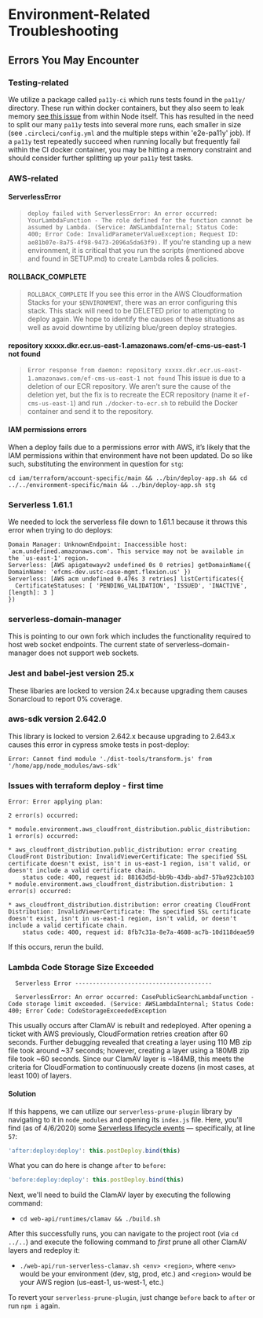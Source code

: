 # Environment-Related Troubleshooting

## Errors You May Encounter

### Testing-related
We utilize a package called `pa11y-ci` which runs tests found in the `pa11y/` directory.  These run within docker containers, but they also seem to leak memory [see this issue](https://github.com/nodejs/docker-node/issues/1096) from within Node itself.  This has resulted in the need to split our many `pa11y` tests into several more runs, each smaller in size (see `.circleci/config.yml` and the multiple steps within 'e2e-pa11y' job).  If a `pa11y` test repeatedly succeed when running locally but frequently fail within the CI docker container, you may be hitting a memory constraint and should consider further splitting up your `pa11y` test tasks.

### AWS-related

#### ServerlessError
> ```deploy failed with ServerlessError: An error occurred: YourLambdaFunction - The role defined for the function cannot be assumed by Lambda. (Service: AWSLambdaInternal; Status Code: 400; Error Code: InvalidParameterValueException; Request ID: ae81b07e-8a75-4f98-9473-2096a5da63f9).```
If you're standing up a new environment, it is critical that you run the scripts (mentioned above and found in SETUP.md) to create Lambda roles & policies.

#### ROLLBACK_COMPLETE
> ``` ROLLBACK_COMPLETE ```
If you see this error in the AWS Cloudformation Stacks for your `$ENVIRONMENT`, there was an error configuring this stack. This stack will need to be DELETED prior to attempting to deploy again.  We hope to identify the causes of these situations as well as avoid downtime by utilizing blue/green deploy strategies.

#### repository xxxxx.dkr.ecr.us-east-1.amazonaws.com/ef-cms-us-east-1 not found

> ```Error response from daemon: repository xxxxx.dkr.ecr.us-east-1.amazonaws.com/ef-cms-us-east-1 not found```
This issue is due to a deletion of our ECR repository. We aren't sure the cause of the deletion yet, but the fix is to recreate the ECR repository (name it `ef-cms-us-east-1`) and run `./docker-to-ecr.sh` to rebuild the Docker container and send it to the repository.

#### IAM permissions errors

When a deploy fails due to a permissions error with AWS, it’s likely that the IAM permissions within that environment have not been updated. Do so like such, substituting the environment in question for `stg`:

```
cd iam/terraform/account-specific/main && ../bin/deploy-app.sh && cd ../../environment-specific/main && ../bin/deploy-app.sh stg
```

### Serverless 1.61.1

We needed to lock the serverless file down to 1.61.1 because it throws this error when trying to do deploys:

```
Domain Manager: UnknownEndpoint: Inaccessible host: `acm.undefined.amazonaws.com'. This service may not be available in the `us-east-1' region.
Serverless: [AWS apigatewayv2 undefined 0s 0 retries] getDomainName({ DomainName: 'efcms-dev.ustc-case-mgmt.flexion.us' })
Serverless: [AWS acm undefined 0.476s 3 retries] listCertificates({
  CertificateStatuses: [ 'PENDING_VALIDATION', 'ISSUED', 'INACTIVE', [length]: 3 ]
})
```

### serverless-domain-manager

This is pointing to our own fork which includes the functionality required to host web socket endpoints.  The current state of serverless-domain-manager does not support web sockets.


### Jest and babel-jest version 25.x

These libaries are locked to version 24.x because upgrading them causes Sonarcloud to report 0% coverage.


### aws-sdk version 2.642.0

This library is locked to version 2.642.x because upgrading to 2.643.x causes this error in cypress smoke tests in post-deploy:

`Error: Cannot find module './dist-tools/transform.js' from '/home/app/node_modules/aws-sdk'`


### Issues with terraform deploy - first time

```
Error: Error applying plan:

2 error(s) occurred:

* module.environment.aws_cloudfront_distribution.public_distribution: 1 error(s) occurred:

* aws_cloudfront_distribution.public_distribution: error creating CloudFront Distribution: InvalidViewerCertificate: The specified SSL certificate doesn't exist, isn't in us-east-1 region, isn't valid, or doesn't include a valid certificate chain.
	status code: 400, request id: 88163d5d-bb9b-43db-abd7-57ba923cb103
* module.environment.aws_cloudfront_distribution.distribution: 1 error(s) occurred:

* aws_cloudfront_distribution.distribution: error creating CloudFront Distribution: InvalidViewerCertificate: The specified SSL certificate doesn't exist, isn't in us-east-1 region, isn't valid, or doesn't include a valid certificate chain.
	status code: 400, request id: 8fb7c31a-8e7a-4608-ac7b-10d118deae59
```

If this occurs, rerun the build.

### Lambda Code Storage Size Exceeded

```
  Serverless Error ---------------------------------------
 
  ServerlessError: An error occurred: CasePublicSearchLambdaFunction - Code storage limit exceeded. (Service: AWSLambdaInternal; Status Code: 400; Error Code: CodeStorageExceededException
```

This usually occurs after ClamAV is rebuilt and redeployed. After opening a ticket with AWS previously, CloudFormation retries creation after 60 seconds. Further debugging revealed that creating a layer using 110 MB zip file took around ~37 seconds; however, creating a layer using a 180MB zip file took ~60 seconds. Since our ClamAV layer is ~184MB, this meets the criteria for CloudFormation to continuously create dozens (in most cases, at least 100) of layers.


#### Solution

If this happens, we can utilize our `serverless-prune-plugin` library by navigating to it in `node_modules` and opening its `index.js` file. Here, you'll find (as of 4/6/2020) some [Serverless lifecycle events](https://serverless.com/framework/docs/providers/aws/guide/plugins#lifecycle-events) — specifically, at line `57`:

```javascript
'after:deploy:deploy': this.postDeploy.bind(this)
```

What you can do here is change `after` to `before`:

```javascript
'before:deploy:deploy': this.postDeploy.bind(this)
```

Next, we'll need to build the ClamAV layer by executing the following command:

- `cd web-api/runtimes/clamav && ./build.sh`

After this successfully runs, you can navigate to the project root (via `cd ../..`) and execute the following command to _first_ prune all other ClamAV layers and redeploy it:

- `./web-api/run-serverless-clamav.sh <env> <region>`, where `<env>` would be your environment (dev, stg, prod, etc.) and `<region>` would be your AWS region (us-east-1, us-west-1, etc.)

To revert your `serverless-prune-plugin`, just change `before` back to `after` or run `npm i` again.
